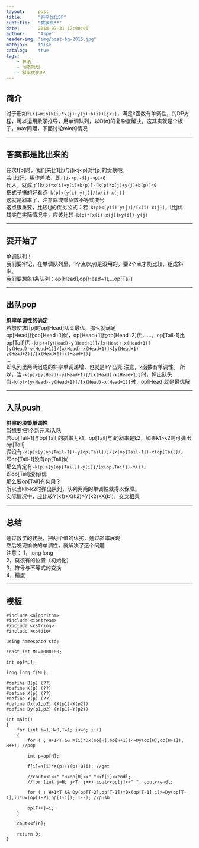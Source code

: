 ```yaml
---
layout:     post
title:      "斜率优化DP"
subtitle:   "数学真**"
date:       2018-07-31 12:00:00
author:     "Aspe"
header-img: "img/post-bg-2015.jpg"
mathjax:    false
catalog:    true
tags:
    - 算法
    - 动态规划
    - 斜率优化DP
---
```


## 简介
   对于形如`f[i]=min(k(i)*x(j)+y(j)+b(i))[j<i]`，满足k函数有单调性，的DP方程，可以运用数学推导，用单调队列，以O(n)的复杂度解决，这其实就是个板子。max同理，下面讨论min的情况  

---

## 答案都是比出来的
   在求f[p]时，我们来比1比i与j(i<j<p)对f[p]的贡献吧。  
   若i比j好，用作差法，即`f[i->p]-f[j->p]<0`  
   代入，就成了`[k(p)*x(i)+y(i)+b(p)]-[k(p)*x(j)+y(j)+b(p)]<0`  
   把式子搞的好看点`-k(p)<[y(i)-y(j)]/[x(i)-x(j)]`  
   这就是斜率了，注意除或乘负数不等式变号  
   这点很重要，比较i,j的优劣公式：若`-k(p)<[y(i)-y(j)]/[x(i)-x(j)]`，i比j优  
   其实在实际情况中，应该比较`-k(p)*[x(i)-x(j)]>y(i])-y(j)`  

---

## 要开始了
   单调队列！  
   我们要牢记，在单调队列里，1个点(x,y)是没用的，要2个点才能比较，组成斜率。  
   我们要想象1条队列：op[Head],op[Head+1],...op[Tail]  

---

## 出队pop
   **斜率单调性的确定**  
   若想使求f[p]时op[Head]队头最优，那么就满足  
   op[Head]比op[Head+1]优，op[Head+1]比op[Head+2]优，...，op[Tail-1]比op[Tail]优
   `-k(p)<[y(Head)-y(Head+1)]/[x(Head)-x(Head+1)]`  
   `[y(Head)-y(Head+1)]/[x(Head)-x(Head+1)]<[y(Head+1)-y(Head+2)]/[x(Head+1)-x(Head+2)]`  
   ...  
   即队列里两两组成的斜率单调递增，也就是1个凸壳 
   注意，k函数有单调性。 
   所以，当`-k(p)>[y(Head)-y(Head+1)]/[x(Head)-x(Head+1)]`时，弹出队头  
   当`-k(p)<[y(Head)-y(Head+1)]/[x(Head)-x(Head+1)]`时，op[Head]就是最优解  

---

## 入队push
   **斜率的决策单调性**  
   当想要把1个新元素i入队  
   若op[Tail-1]与op[Tail]的斜率为k1，op[Tail]与i的斜率是k2，如果k1>k2则可弹出op[Tail]  
   假设有`-k(p)>[y(op[Tail-1])-y(op[Tail])]/[x(op[Tail-1])-x(op[Tail])]`  
   即op[Tail-1]没有op[Tail]优  
   那么肯定有`-k(p)>[y(op[Tail])-y(i)]/[x(op[Tail])-x(i)]`  
   即op[Tail]没有i优  
   那么要op[Tail]有何用？  
   所以当k1>k2时弹出队列，队列两两的单调性就得以保障。  
   实际情况中，应比较Y(k1)*X(k2)>Y(k2)*X(k1)，交叉相乘  

---

## 总结
   通过数学的转换，把两个值的优劣，通过斜率展现  
   然后发现愉快的单调性，就解决了这个问题  
   注意：
   1，long long  
   2，莫须有的位置（初始化）  
   3，符号与不等式的变换  
   4，精度  

---

## 模板

```
#include <algorithm>
#include <iostream>
#include <cstring>
#include <cstdio>

using namespace std;

const int ML=1000100;

int op[ML];

long long f[ML];

#define B(p) (??)
#define K(p) (??)
#define X(p) (??)
#define Y(p) (??)
#define Dx(p1,p2) (X(p1)-X(p2))
#define Dy(p1,p2) (Y(p1)-Y(p2))

int main()
{
	for (int i=1,H=0,T=1; i<=n; i++)
	{
		for ( ; H+1<T && K(i)*Dx(op[H],op[H+1])<=Dy(op[H],op[H+1]); H++); //pop
		
		int p=op[H];
		
		f[i]=K(i)*X(p)+Y(p)+B(i); //get
		
		//cout<<i<<" "<<op[H]<<" "<<f[i]<<endl;
		//for (int j=H; j<T; j++) cout<<op[j]<<" "; cout<<endl;
		
		for ( ; H+1<T && Dy(op[T-2],op[T-1])*Dx(op[T-1],i)>=Dy(op[T-1],i)*Dx(op[T-2],op[T-1]); T--); //push
		
		op[T++]=i;
	}
	
	cout<<f[n];
	
	return 0;
}
```

